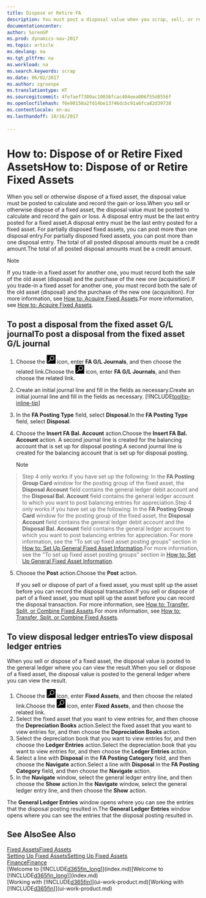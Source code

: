 ```yaml
---
title: Dispose or Retire FA
description: You must post a disposal value when you scrap, sell, or retire a fixed asset.
documentationcenter: 
author: SorenGP
ms.prod: dynamics-nav-2017
ms.topic: article
ms.devlang: na
ms.tgt_pltfrm: na
ms.workload: na
ms.search.keywords: scrap
ms.date: 06/02/2017
ms.author: sgroespe
ms.translationtype: HT
ms.sourcegitcommit: 4fefaef7380ac10836fcac404eea006f55d8556f
ms.openlocfilehash: f6e90150a2fd14be13746dcbc91a6fca82d39738
ms.contentlocale: en-au
ms.lasthandoff: 10/16/2017

---
```

# <a name="how-to-dispose-of-or-retire-fixed-assets"></a><span data-ttu-id="60a7a-103">How to: Dispose of or Retire Fixed Assets</span><span class="sxs-lookup"><span data-stu-id="60a7a-103">How to: Dispose of or Retire Fixed Assets</span></span>
<span data-ttu-id="60a7a-104">When you sell or otherwise dispose of a fixed asset, the disposal value must be posted to calculate and record the gain or loss.</span><span class="sxs-lookup"><span data-stu-id="60a7a-104">When you sell or otherwise dispose of a fixed asset, the disposal value must be posted to calculate and record the gain or loss.</span></span> <span data-ttu-id="60a7a-105">A disposal entry must be the last entry posted for a fixed asset.</span><span class="sxs-lookup"><span data-stu-id="60a7a-105">A disposal entry must be the last entry posted for a fixed asset.</span></span> <span data-ttu-id="60a7a-106">For partially disposed fixed assets, you can post more than one disposal entry.</span><span class="sxs-lookup"><span data-stu-id="60a7a-106">For partially disposed fixed assets, you can post more than one disposal entry.</span></span> <span data-ttu-id="60a7a-107">The total of all posted disposal amounts must be a credit amount.</span><span class="sxs-lookup"><span data-stu-id="60a7a-107">The total of all posted disposal amounts must be a credit amount.</span></span>  

> [!NOTE]  
>   <span data-ttu-id="60a7a-108">If you trade-in a fixed asset for another one, you must record both the sale of the old asset (disposal) and the purchase of the new one (acquisition).</span><span class="sxs-lookup"><span data-stu-id="60a7a-108">If you trade-in a fixed asset for another one, you must record both the sale of the old asset (disposal) and the purchase of the new one (acquisition).</span></span> <span data-ttu-id="60a7a-109">For more information, see [How to: Acquire Fixed Assets](fa-how-acquire.md).</span><span class="sxs-lookup"><span data-stu-id="60a7a-109">For more information, see [How to: Acquire Fixed Assets](fa-how-acquire.md).</span></span>  

## <a name="to-post-a-disposal-from-the-fixed-asset-gl-journal"></a><span data-ttu-id="60a7a-110">To post a disposal from the fixed asset G/L journal</span><span class="sxs-lookup"><span data-stu-id="60a7a-110">To post a disposal from the fixed asset G/L journal</span></span>
1. <span data-ttu-id="60a7a-111">Choose the ![Search for Page or Report](media/ui-search/search_small.png "Search for Page or Report icon") icon, enter **FA G/L Journals**, and then choose the related link.</span><span class="sxs-lookup"><span data-stu-id="60a7a-111">Choose the ![Search for Page or Report](media/ui-search/search_small.png "Search for Page or Report icon") icon, enter **FA G/L Journals**, and then choose the related link.</span></span>  
2. <span data-ttu-id="60a7a-112">Create an initial journal line and fill in the fields as necessary.</span><span class="sxs-lookup"><span data-stu-id="60a7a-112">Create an initial journal line and fill in the fields as necessary.</span></span> [!INCLUDE[tooltip-inline-tip](includes/tooltip-inline-tip_md.md)]  
3. <span data-ttu-id="60a7a-113">In the **FA Posting Type** field, select **Disposal**.</span><span class="sxs-lookup"><span data-stu-id="60a7a-113">In the **FA Posting Type** field, select **Disposal**.</span></span>  
4. <span data-ttu-id="60a7a-114">Choose the **Insert FA Bal. Account** action.</span><span class="sxs-lookup"><span data-stu-id="60a7a-114">Choose the **Insert FA Bal. Account** action.</span></span> <span data-ttu-id="60a7a-115">A second journal line is created for the balancing account that is set up for disposal posting.</span><span class="sxs-lookup"><span data-stu-id="60a7a-115">A second journal line is created for the balancing account that is set up for disposal posting.</span></span>  

    > [!NOTE]  
>   <span data-ttu-id="60a7a-116">Step 4 only works if you have set up the following: In the **FA Posting Group Card** window for the posting group of the fixed asset, the **Disposal Account** field contains the general ledger debit account and the **Disposal Bal. Account** field contains the general ledger account to which you want to post balancing entries for appreciation.</span><span class="sxs-lookup"><span data-stu-id="60a7a-116">Step 4 only works if you have set up the following: In the **FA Posting Group Card** window for the posting group of the fixed asset, the **Disposal Account** field contains the general ledger debit account and the **Disposal Bal. Account** field contains the general ledger account to which you want to post balancing entries for appreciation.</span></span> <span data-ttu-id="60a7a-117">For more information, see the "To set up fixed asset posting groups" section in [How to: Set Up General Fixed Asset Information](fa-how-setup-general.md).</span><span class="sxs-lookup"><span data-stu-id="60a7a-117">For more information, see the "To set up fixed asset posting groups" section in [How to: Set Up General Fixed Asset Information](fa-how-setup-general.md).</span></span>  
5. <span data-ttu-id="60a7a-118">Choose the **Post** action.</span><span class="sxs-lookup"><span data-stu-id="60a7a-118">Choose the **Post** action.</span></span>  

    <span data-ttu-id="60a7a-119">If you sell or dispose of part of a fixed asset, you must split up the asset before you can record the disposal transaction.</span><span class="sxs-lookup"><span data-stu-id="60a7a-119">If you sell or dispose of part of a fixed asset, you must split up the asset before you can record the disposal transaction.</span></span> <span data-ttu-id="60a7a-120">For more information, see [How to: Transfer, Split, or Combine Fixed Assets](fa-how-trans-split-combine.md).</span><span class="sxs-lookup"><span data-stu-id="60a7a-120">For more information, see [How to: Transfer, Split, or Combine Fixed Assets](fa-how-trans-split-combine.md).</span></span>  

## <a name="to-view-disposal-ledger-entries"></a><span data-ttu-id="60a7a-121">To view disposal ledger entries</span><span class="sxs-lookup"><span data-stu-id="60a7a-121">To view disposal ledger entries</span></span>
<span data-ttu-id="60a7a-122">When you sell or dispose of a fixed asset, the disposal value is posted to the general ledger where you can view the result.</span><span class="sxs-lookup"><span data-stu-id="60a7a-122">When you sell or dispose of a fixed asset, the disposal value is posted to the general ledger where you can view the result.</span></span>  

1. <span data-ttu-id="60a7a-123">Choose the ![Search for Page or Report](media/ui-search/search_small.png "Search for Page or Report icon") icon, enter **Fixed Assets**, and then choose the related link.</span><span class="sxs-lookup"><span data-stu-id="60a7a-123">Choose the ![Search for Page or Report](media/ui-search/search_small.png "Search for Page or Report icon") icon, enter **Fixed Assets**, and then choose the related link.</span></span>  
2. <span data-ttu-id="60a7a-124">Select the fixed asset that you want to view entries for, and then choose the **Depreciation Books** action.</span><span class="sxs-lookup"><span data-stu-id="60a7a-124">Select the fixed asset that you want to view entries for, and then choose the **Depreciation Books** action.</span></span>  
3. <span data-ttu-id="60a7a-125">Select the depreciation book that you want to view entries for, and then choose the **Ledger Entries** action.</span><span class="sxs-lookup"><span data-stu-id="60a7a-125">Select the depreciation book that you want to view entries for, and then choose the **Ledger Entries** action.</span></span>  
4. <span data-ttu-id="60a7a-126">Select a line with **Disposal** in the **FA Posting Category** field, and then choose the **Navigate** action.</span><span class="sxs-lookup"><span data-stu-id="60a7a-126">Select a line with **Disposal** in the **FA Posting Category** field, and then choose the **Navigate** action.</span></span>  
5. <span data-ttu-id="60a7a-127">In the **Navigate** window, select the general ledger entry line, and then choose the **Show** action.</span><span class="sxs-lookup"><span data-stu-id="60a7a-127">In the **Navigate** window, select the general ledger entry line, and then choose the **Show** action.</span></span>  

<span data-ttu-id="60a7a-128">The **General Ledger Entries** window opens where you can see the entries that the disposal posting resulted in.</span><span class="sxs-lookup"><span data-stu-id="60a7a-128">The **General Ledger Entries** window opens where you can see the entries that the disposal posting resulted in.</span></span>  

## <a name="see-also"></a><span data-ttu-id="60a7a-129">See Also</span><span class="sxs-lookup"><span data-stu-id="60a7a-129">See Also</span></span>
[<span data-ttu-id="60a7a-130">Fixed Assets</span><span class="sxs-lookup"><span data-stu-id="60a7a-130">Fixed Assets</span></span>](fa-manage.md)  
[<span data-ttu-id="60a7a-131">Setting Up Fixed Assets</span><span class="sxs-lookup"><span data-stu-id="60a7a-131">Setting Up Fixed Assets</span></span>](fa-setup.md)  
[<span data-ttu-id="60a7a-132">Finance</span><span class="sxs-lookup"><span data-stu-id="60a7a-132">Finance</span></span>](finance.md)  
<span data-ttu-id="60a7a-133">[Welcome to [!INCLUDE[d365fin_long](includes/d365fin_long_md.md)]](index.md)</span><span class="sxs-lookup"><span data-stu-id="60a7a-133">[Welcome to [!INCLUDE[d365fin_long](includes/d365fin_long_md.md)]](index.md)</span></span>  
<span data-ttu-id="60a7a-134">[Working with [!INCLUDE[d365fin](includes/d365fin_md.md)]](ui-work-product.md)</span><span class="sxs-lookup"><span data-stu-id="60a7a-134">[Working with [!INCLUDE[d365fin](includes/d365fin_md.md)]](ui-work-product.md)</span></span>

